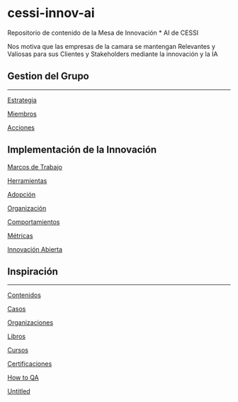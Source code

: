 # cessi-innov-ai
Repositorio de contenido de la Mesa de Innovación * AI de CESSI

Nos motiva que las empresas de la camara se mantengan Relevantes y Valiosas para sus Clientes y Stakeholders mediante la innovación y la IA


## Gestion del Grupo

---

[Estrategia](https://www.notion.so/Estrategia-1dae6beb5196813a9313d331d2ad5e00?pvs=21)

[Miembros](https://www.notion.so/Miembros-1dae6beb5196803fa4f7f53f0e3d9bdb?pvs=21)

[Acciones](https://www.notion.so/Acciones-1dae6beb51968096af07d744bb4513d5?pvs=21)

## Implementación de la Innovación

[Marcos de Trabajo](https://www.notion.so/Marcos-de-Trabajo-1dae6beb5196818ba59cf12c203bb698?pvs=21)

[Herramientas  ](https://www.notion.so/Herramientas-1dae6beb519681ad89b5c93ccf7ddf84?pvs=21)

[Adopción](https://www.notion.so/Adopci-n-1dae6beb519681af976df3007913a5b4?pvs=21)

[Organización](https://www.notion.so/Organizaci-n-1dae6beb519681f8a12aed664d605abf?pvs=21)

[Comportamientos](https://www.notion.so/Comportamientos-1dae6beb5196810fbcb5cb459f6d2c42?pvs=21)

[Métricas](https://www.notion.so/M-tricas-1dae6beb5196810aa205f1302e98ecc6?pvs=21)

[Innovación Abierta](https://www.notion.so/Innovaci-n-Abierta-1dae6beb51968130b3eeeea5b2b4b46d?pvs=21)

## Inspiración

---

[Contenidos](https://www.notion.so/Contenidos-1dae6beb519681318a40d02029079e68?pvs=21)

[Casos](https://www.notion.so/Casos-1dae6beb5196815a9798df402cd9fc7e?pvs=21)

[Organizaciones ](https://www.notion.so/Organizaciones-1dae6beb5196815e8a3fc9d8cf82b77c?pvs=21)

[Libros](https://www.notion.so/Libros-1dae6beb5196810591f4f06768ad15b6?pvs=21)

[Cursos](https://www.notion.so/Cursos-1dae6beb51968189bfa6ca71266737de?pvs=21)

[Certificaciones](https://www.notion.so/Certificaciones-1dae6beb5196819f896bf8ed1fb5f390?pvs=21)

[How to QA ](https://www.notion.so/How-to-QA-1dae6beb519681099314d2b89c1ab2aa?pvs=21)

[Untitled](Mesa%20Innovacio%CC%81n%20&%20AI%20-%20Wiki%201dae6beb5196804ab413d3d91b772e21/Untitled%201dae6beb51968130a585c125088d4ee7.csv)

